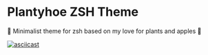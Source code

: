 # Plantyhoe ZSH Theme

🌿 Minimalist theme for zsh based on my love for plants and apples 🌿

[![asciicast](https://asciinema.org/a/377005.svg)](https://asciinema.org/a/377005)
